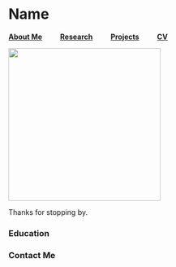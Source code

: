 # Name

[__About Me__](index.md) &nbsp; &nbsp; &nbsp; &nbsp;  [__Research__](Research.md) &nbsp; &nbsp; &nbsp; &nbsp;    [__Projects__](Projects.md) &nbsp; &nbsp; &nbsp; &nbsp;   [__CV__](CV.md)   

<img src="https://github.com/Yidan-GitHub/eden.github.io/tree/gh-pages/assets/images/test.png" width="300" /> 

Thanks for stopping by. 

### Education



### Contact Me









